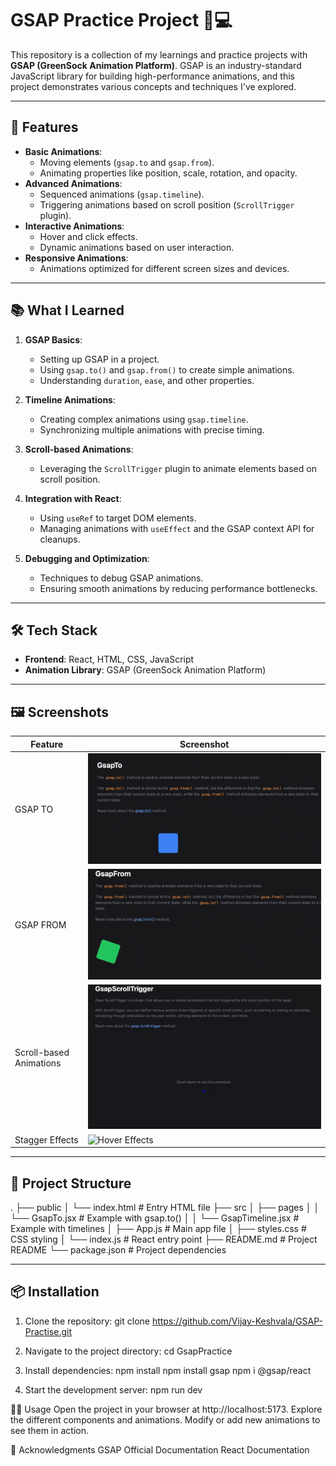 # GSAP Practice Project 🎨💻

This repository is a collection of my learnings and practice projects with **GSAP (GreenSock Animation Platform)**. GSAP is an industry-standard JavaScript library for building high-performance animations, and this project demonstrates various concepts and techniques I've explored.

---

## 🚀 Features

- **Basic Animations**: 
  - Moving elements (`gsap.to` and `gsap.from`).
  - Animating properties like position, scale, rotation, and opacity.
- **Advanced Animations**:
  - Sequenced animations (`gsap.timeline`).
  - Triggering animations based on scroll position (`ScrollTrigger` plugin).
- **Interactive Animations**:
  - Hover and click effects.
  - Dynamic animations based on user interaction.
- **Responsive Animations**:
  - Animations optimized for different screen sizes and devices.

---

## 📚 What I Learned

1. **GSAP Basics**:
   - Setting up GSAP in a project.
   - Using `gsap.to()` and `gsap.from()` to create simple animations.
   - Understanding `duration`, `ease`, and other properties.

2. **Timeline Animations**:
   - Creating complex animations using `gsap.timeline`.
   - Synchronizing multiple animations with precise timing.

3. **Scroll-based Animations**:
   - Leveraging the `ScrollTrigger` plugin to animate elements based on scroll position.

4. **Integration with React**:
   - Using `useRef` to target DOM elements.
   - Managing animations with `useEffect` and the GSAP context API for cleanups.

5. **Debugging and Optimization**:
   - Techniques to debug GSAP animations.
   - Ensuring smooth animations by reducing performance bottlenecks.

---

## 🛠️ Tech Stack

- **Frontend**: React, HTML, CSS, JavaScript
- **Animation Library**: GSAP (GreenSock Animation Platform)

---

## 🖼️ Screenshots

| **Feature**                     | **Screenshot**             |
|----------------------------------|----------------------------|
| GSAP TO                         | ![Basic Animation](./public/images/bluebox.gif) |
| GSAP FROM                       | ![Basic Animation](./public/images/greenbox.gif) |
| Scroll-based Animations         | ![ScrollTrigger](./public/images/scrollTrigger.gif) |
| Stagger  Effects                | ![Hover Effects](./public/images/stagger.gif) |

---


## 📂 Project Structure

. ├── public │ └── index.html # Entry HTML file ├── src │ ├── pages │ │ └── GsapTo.jsx # Example with gsap.to() │ │ └── GsapTimeline.jsx # Example with timelines │ ├── App.js # Main app file │ ├── styles.css # CSS styling │ └── index.js # React entry point ├── README.md # Project README └── package.json # Project dependencies



---

## 📦 Installation

1. Clone the repository:
   git clone https://github.com/Vijay-Keshvala/GSAP-Practise.git


2. Navigate to the project directory:
    cd GsapPractice


3. Install dependencies:
    npm install
    npm install gsap
    npm i @gsap/react


4. Start the development server:
    npm run dev


🧑‍💻 Usage
Open the project in your browser at http://localhost:5173.
Explore the different components and animations.
Modify or add new animations to see them in action.


🌟 Acknowledgments
GSAP Official Documentation
React Documentation
